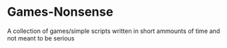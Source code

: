 # Games-Nonsense
A collection of games/simple scripts written in short ammounts of time and not meant to be serious
